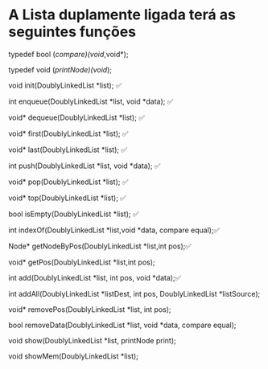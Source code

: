 # A Lista duplamente ligada terá as seguintes funções

typedef bool (*compare)(void*,void*);

typedef void (*printNode)(void*);

void init(DoublyLinkedList *list); :white_check_mark:

int enqueue(DoublyLinkedList *list, void *data); :white_check_mark:

void* dequeue(DoublyLinkedList *list); :white_check_mark:

void* first(DoublyLinkedList *list); :white_check_mark:

void* last(DoublyLinkedList *list); :white_check_mark:

int push(DoublyLinkedList *list, void *data); :white_check_mark:

void* pop(DoublyLinkedList *list); :white_check_mark:

void* top(DoublyLinkedList *list); :white_check_mark:

bool isEmpty(DoublyLinkedList *list); :white_check_mark:

int indexOf(DoublyLinkedList *list,void *data, compare equal);:white_check_mark:

Node* getNodeByPos(DoublyLinkedList *list,int pos);:white_check_mark:

void* getPos(DoublyLinkedList *list,int pos);

int add(DoublyLinkedList *list, int pos, void *data);:white_check_mark:

int addAll(DoublyLinkedList *listDest, int pos, DoublyLinkedList *listSource);

void* removePos(DoublyLinkedList *list, int pos);

bool removeData(DoublyLinkedList *list, void *data, compare equal);

void show(DoublyLinkedList *list, printNode print);

void showMem(DoublyLinkedList *list);
